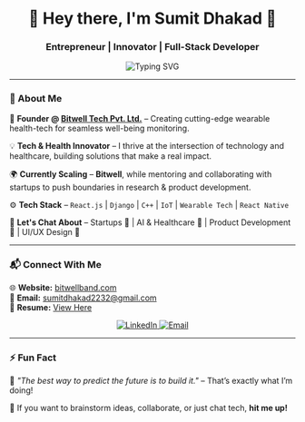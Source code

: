 <!-- 🚀 Sumit Dhakad - Innovator, Entrepreneur & Full-Stack Developer -->
<h1 align="center">🚀 Hey there, I'm Sumit Dhakad 👋</h1>
<h3 align="center">Entrepreneur | Innovator | Full-Stack Developer</h3>

<p align="center">
  <img src="https://readme-typing-svg.herokuapp.com?font=Fira+Code&weight=500&size=22&pause=1000&color=2E9AFE&center=true&vCenter=true&width=650&lines=🚀+Innovating+in+Tech+%26+Health!;Entrepreneur+%7C+Builder+%7C+Problem+Solver;Wearable+Tech+Enthusiast+%7C+Founder+at+Bitwell" alt="Typing SVG" />
</p>

---

### 🚀 About Me
🔹 **Founder @ [Bitwell Tech Pvt. Ltd.](https://bitwellband.com)** – Creating cutting-edge wearable health-tech for seamless well-being monitoring.  

💡 **Tech & Health Innovator** – I thrive at the intersection of technology and healthcare, building solutions that make a real impact.  

🌍 **Currently Scaling** – **Bitwell**, while mentoring and collaborating with startups to push boundaries in research & product development.  

⚙️ **Tech Stack** – `React.js` | `Django` | `C++` | `IoT` | `Wearable Tech` | `React Native`  

🔭 **Let's Chat About** – Startups 🚀 | AI & Healthcare 🤖 | Product Development 🔬 | UI/UX Design 🎨  

---

### 📬 Connect With Me
🌐 **Website:** [bitwellband.com](https://bitwellband.com)  
📧 **Email:** [sumitdhakad2232@gmail.com](mailto:sumitdhakad2232@gmail.com)  
📄 **Resume:** [View Here](https://drive.google.com/file/d/1LZcQBP9yeyOAOrHH-6UNnAkKt5g_BBWl/view?usp=sharing)  

<p align="center">
  <a href="https://linkedin.com/in/sumit-dhakad" target="_blank">
    <img src="https://img.shields.io/badge/LinkedIn-0A66C2?style=for-the-badge&logo=linkedin&logoColor=white" alt="LinkedIn">
  </a>
  <a href="mailto:sumitdhakad2232@gmail.com">
    <img src="https://img.shields.io/badge/Email-D14836?style=for-the-badge&logo=gmail&logoColor=white" alt="Email">
  </a>
</p>

---

### ⚡ Fun Fact  
🚀 *"The best way to predict the future is to build it."* – That’s exactly what I’m doing!  

🌟 If you want to brainstorm ideas, collaborate, or just chat tech, **hit me up!**  
